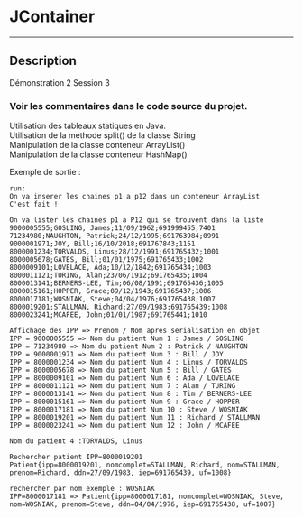 # JContainer

***

## Description

Démonstration 2 Session 3  

### Voir les commentaires dans le code source du projet.

Utilisation des tableaux statiques en Java.  
Utilisation de la méthode split() de la classe String  
Manipulation de la classe conteneur ArrayList()  
Manipulation de la classe conteneur HashMap()  

Exemple de sortie : 

``` shell
run:
On va inserer les chaines p1 a p12 dans un conteneur ArrayList
C'est fait !

On va lister les chaines p1 a P12 qui se trouvent dans la liste
9000005555;GOSLING, James;11/09/1962;691999455;7401
71234980;NAUGHTON, Patrick;24/12/1995;691763984;0991
9000001971;JOY, Bill;16/10/2018;691767843;1151
8000001234;TORVALDS, Linus;28/12/1991;691765432;1001
8000005678;GATES, Bill;01/01/1975;691765433;1002
8000009101;LOVELACE, Ada;10/12/1842;691765434;1003
8000011121;TURING, Alan;23/06/1912;691765435;1004
8000013141;BERNERS-LEE, Tim;06/08/1991;691765436;1005
8000015161;HOPPER, Grace;09/12/1943;691765437;1006
8000017181;WOSNIAK, Steve;04/04/1976;691765438;1007
8000019201;STALLMAN, Richard;27/09/1983;691765439;1008
8000023241;MCAFEE, John;01/01/1987;691765441;1010

Affichage des IPP => Prenom / Nom apres serialisation en objet
IPP = 9000005555 => Nom du patient Num 1 : James / GOSLING
IPP = 71234980 => Nom du patient Num 2 : Patrick / NAUGHTON
IPP = 9000001971 => Nom du patient Num 3 : Bill / JOY
IPP = 8000001234 => Nom du patient Num 4 : Linus / TORVALDS
IPP = 8000005678 => Nom du patient Num 5 : Bill / GATES
IPP = 8000009101 => Nom du patient Num 6 : Ada / LOVELACE
IPP = 8000011121 => Nom du patient Num 7 : Alan / TURING
IPP = 8000013141 => Nom du patient Num 8 : Tim / BERNERS-LEE
IPP = 8000015161 => Nom du patient Num 9 : Grace / HOPPER
IPP = 8000017181 => Nom du patient Num 10 : Steve / WOSNIAK
IPP = 8000019201 => Nom du patient Num 11 : Richard / STALLMAN
IPP = 8000023241 => Nom du patient Num 12 : John / MCAFEE

Nom du patient 4 :TORVALDS, Linus

Rechercher patient IPP=8000019201
Patient{ipp=8000019201, nomcomplet=STALLMAN, Richard, nom=STALLMAN, prenom=Richard, ddn=27/09/1983, iep=691765439, uf=1008}

rechercher par nom exemple : WOSNIAK
IPP=8000017181 => Patient{ipp=8000017181, nomcomplet=WOSNIAK, Steve, nom=WOSNIAK, prenom=Steve, ddn=04/04/1976, iep=691765438, uf=1007}
```  
